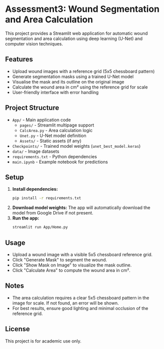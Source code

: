 # Assessment3: Wound Segmentation and Area Calculation

This project provides a Streamlit web application for automatic wound segmentation and area calculation using deep learning (U-Net) and computer vision techniques.

## Features
- Upload wound images with a reference grid (5x5 chessboard pattern)
- Generate segmentation masks using a trained U-Net model
- Visualise the mask and its outline on the original image
- Calculate the wound area in cm² using the reference grid for scale
- User-friendly interface with error handling

## Project Structure
- `App/` - Main application code
  - `pages/` - Streamlit multipage support
  - `CalcArea.py` - Area calculation logic
  - `Unet.py` - U-Net model definition
  - `Assets/` - Static assets (if any)
- `Checkpoints/` - Trained model weights (`unet_best_model.keras`)
- `data/` - Image datasets
- `requirements.txt` - Python dependencies
- `main.ipynb` - Example notebook for predictions

## Setup
1. **Install dependencies:**
   ```bash
   pip install -r requirements.txt
   ```
2. **Download model weights:**
   The app will automatically download the model from Google Drive if not present.
3. **Run the app:**
   ```bash
   streamlit run App/Home.py
   ```

## Usage
- Upload a wound image with a visible 5x5 chessboard reference grid.
- Click "Generate Mask" to segment the wound.
- Click "Show Mask on Image" to visualize the mask outline.
- Click "Calculate Area" to compute the wound area in cm².

## Notes
- The area calculation requires a clear 5x5 chessboard pattern in the image for scale. If not found, an error will be shown.
- For best results, ensure good lighting and minimal occlusion of the reference grid.

## License
This project is for academic use only.
